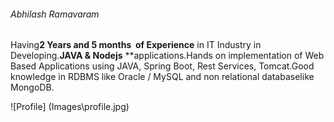 ###### Abhilash Ramavaram

Having**2 Years and 5 months  of Experience**  in IT Industry in Developing.**JAVA &amp; Nodejs** **applications.Hands on implementation of Web Based Applications using JAVA, Spring
Boot, Rest Services, Tomcat.Good knowledge in RDBMS like Oracle / MySQL and non relational databaselike MongoDB.

![Profile] (Images\profile.jpg)
